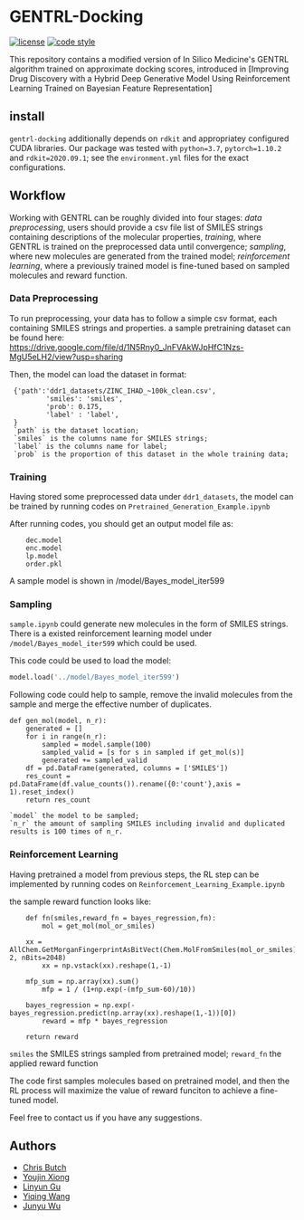 # GENTRL-Docking

[![license](https://img.shields.io/github/license/microsoft/molecule-generation.svg)](https://github.com/microsoft/molecule-generation/blob/main/LICENSE)
[![code style](https://img.shields.io/badge/code%20style-black-202020.svg)](https://github.com/ambv/black)

This repository contains a modified version of In Silico Medicine's GENTRL algorithm trained on approximate docking scores, 
introduced in [Improving Drug Discovery with a Hybrid Deep Generative Model Using Reinforcement Learning Trained on Bayesian Feature Representation]

## install

`gentrl-docking` additionally depends on `rdkit` and appropriatey configured CUDA libraries.
Our package was tested with `python=3.7`, `pytorch=1.10.2` and `rdkit=2020.09.1`; 
see the `environment.yml` files for the exact configurations.

## Workflow

Working with GENTRL can be roughly divided into four stages:
*data preprocessing*, users should provide a csv file list of SMILES strings containing descriptions of the molecular properties,
*training*, where GENTRL is trained on the preprocessed data until convergence;
*sampling*, where new molecules are generated from the trained model;
*reinforcement learning*, where a previously trained model is fine-tuned based on sampled molecules and reward function.

### Data Preprocessing

To run preprocessing, your data has to follow a simple csv format, each containing SMILES strings and properties.
a sample pretraining dataset can be found here: https://drive.google.com/file/d/1N5Rny0_JnFVAkWJpHfC1Nzs-MgU5eLH2/view?usp=sharing

Then, the model can load the dataset in format:
```
 {'path':'ddr1_datasets/ZINC_IHAD_~100k_clean.csv',
         'smiles': 'smiles',
         'prob': 0.175,
         'label' : 'label',
 }
 `path` is the dataset location;
 `smiles` is the columns name for SMILES strings;
 `label` is the columns name for label;
 `prob` is the proportion of this dataset in the whole training data;
```

### Training

Having stored some preprocessed data under `ddr1_datasets`, the model can be trained by running codes on `Pretrained_Generation_Example.ipynb`

After running codes, you should get an output model file as:
```
    dec.model
    enc.model
    lp.model
    order.pkl
```
A sample model is shown in /model/Bayes_model_iter599


### Sampling

`sample.ipynb`  could generate new molecules in the form of SMILES strings. There is a existed reinforcement learning model under `/model/Bayes_model_iter599`  which could be used.  

This code could be used to load the model:

```python
model.load('../model/Bayes_model_iter599')
```

Following code could help to sample, remove the invalid molecules from the sample and merge the effective number of duplicates.

```
def gen_mol(model, n_r):
    generated = []
    for i in range(n_r):
        sampled = model.sample(100)
        sampled_valid = [s for s in sampled if get_mol(s)]
        generated += sampled_valid
    df = pd.DataFrame(generated, columns = ['SMILES'])
    res_count = pd.DataFrame(df.value_counts()).rename({0:'count'},axis = 1).reset_index()
    return res_count

`model` the model to be sampled;
`n_r` the amount of sampling SMILES including invalid and duplicated results is 100 times of n_r.
```



### Reinforcement Learning

Having pretrained a model from previous steps, the RL step can be implemented by running codes on `Reinforcement_Learning_Example.ipynb` 

the sample reward function looks like:
```
    def fn(smiles,reward_fn = bayes_regression,fn):
        mol = get_mol(mol_or_smiles)
        
	xx = AllChem.GetMorganFingerprintAsBitVect(Chem.MolFromSmiles(mol_or_smiles), 2, nBits=2048)
        xx = np.vstack(xx).reshape(1,-1)
        
	mfp_sum = np.array(xx).sum()
        mfp = 1 / (1+np.exp(-(mfp_sum-60)/10))
        
	bayes_regression = np.exp(-bayes_regression.predict(np.array(xx).reshape(1,-1))[0])
        reward = mfp * bayes_regression
        
	return reward
```
`smiles` the SMILES strings sampled from pretrained model;
`reward_fn` the applied reward function

The code first samples molecules based on pretrained model, and then the  RL process will maximize the value of reward funciton to achieve a fine-tuned model.

Feel free to contact us if you have any suggestions.

## Authors
* [Chris Butch](mailto:chrisbutch@nju.edu.cn)
* [Youjin Xiong](mailto:xiongyoujin@foxmail.com)
* [Linyun Gu](mailto:gu_lingyun@icekredit.com)
* [Yiqing Wang](mailto:yiqingwangusc@gmail.com)
* [Junyu Wu](mailto:wu_junyu@icekredit.com)
